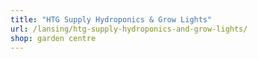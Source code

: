 ```yaml
---
title: "HTG Supply Hydroponics & Grow Lights"
url: /lansing/htg-supply-hydroponics-and-grow-lights/
shop: garden centre
---
```

